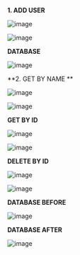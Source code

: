 **1. ADD USER**

![image](https://github.com/eswarganesan/Eswar_Task/assets/104221146/331c2eea-c0d7-4efb-b73e-84adbfb182d0)

![image](https://github.com/eswarganesan/Eswar_Task/assets/104221146/94836490-6591-43b6-afeb-2933577e7736)

**DATABASE**

![image](https://github.com/eswarganesan/Eswar_Task/assets/104221146/3a40969e-5aec-42f0-aad2-16a2f21fe94e)

**2. GET BY NAME **

![image](https://github.com/eswarganesan/Eswar_Task/assets/104221146/c56ce210-0341-44b4-be97-97b2cfe49067)

![image](https://github.com/eswarganesan/Eswar_Task/assets/104221146/6664f34e-3308-40a7-98b5-afed9aee9dda)

**GET BY ID**

![image](https://github.com/eswarganesan/Eswar_Task/assets/104221146/bc0ed00d-9010-4fb6-acd6-2ee712a32d49)

![image](https://github.com/eswarganesan/Eswar_Task/assets/104221146/c85cdc0f-2c04-4c7f-b8ad-b7cdd51136ef)


**DELETE BY ID**

![image](https://github.com/eswarganesan/Eswar_Task/assets/104221146/f7e7c82d-31c9-489a-92ba-f2657b9e0253)

![image](https://github.com/eswarganesan/Eswar_Task/assets/104221146/7a69e152-82b9-41ae-91eb-1ab1c150e046)

**DATABASE BEFORE**

![image](https://github.com/eswarganesan/Eswar_Task/assets/104221146/f7825f72-21b4-408d-837f-862326f2c98e)


**DATABASE AFTER**

![image](https://github.com/eswarganesan/Eswar_Task/assets/104221146/eb9b886e-9f4c-4662-8a65-7ba833a793f7)
